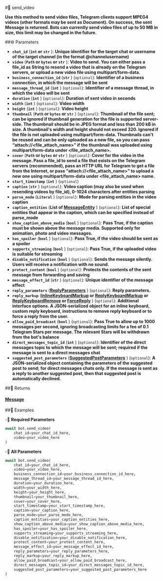 #🔧 send_video

**Use this method to send video files, Telegram clients support MPEG4 videos (other formats may be sent as Document). On success, the sent Message is returned. Bots can currently send video files of up to 50 MB in size, this limit may be changed in the future.**

##⚙️ Parameters

- **`chat_id`** (**`int` or `str`** ): **Unique identifier for the target chat or username of the target channel (in the format @channelusername)**
- **`video`** (**`Path` or `bytes` or `str`** ): **Video to send. You can either pass a file_id as String to resend a video that is already on the Telegram servers, or upload a new video file using multipart/form-data.**
- **`business_connection_id`** (**`str`** ) (`optional`): **Identifier of a business connection, in which the message will be sent**
- **`message_thread_id`** (**`int`** ) (`optional`): **Identifier of a message thread, in which the video will be sent**
- **`duration`** (**`int`** ) (`optional`): **Duration of sent video in seconds**
- **`width`** (**`int`** ) (`optional`): **Video width**
- **`height`** (**`int`** ) (`optional`): **Video height**
- **`thumbnail`** (**`Path` or `bytes` or `str`** ) (`optional`): **Thumbnail of the file sent; can be ignored if thumbnail generation for the file is supported server-side. The thumbnail should be in JPEG format and less than 200 kB in size. A thumbnail's width and height should not exceed 320. Ignored if the file is not uploaded using multipart/form-data. Thumbnails can't be reused and can be only uploaded as a new file, so you can pass “attach://<file_attach_name>” if the thumbnail was uploaded using multipart/form-data under <file_attach_name>.**
- **`cover`** (**`Path` or `bytes` or `str`** ) (`optional`): **Cover for the video in the message. Pass a file_id to send a file that exists on the Telegram servers (recommended), pass an HTTP URL for Telegram to get a file from the Internet, or pass “attach://<file_attach_name>” to upload a new one using multipart/form-data under <file_attach_name> name.**
- **`start_timestamp`** (**`int`** ) (`optional`)
- **`caption`** (**`str`** ) (`optional`): **Video caption (may also be used when resending videos by file_id), 0-1024 characters after entities parsing**
- **`parse_mode`** (**`Literal`** ) (`optional`): **Mode for parsing entities in the video caption**
- **`caption_entities`** (**List of [MessageEntity](../types/MessageEntity.md)** ) (`optional`): **List of special entities that appear in the caption, which can be specified instead of parse_mode**
- **`show_caption_above_media`** (**`bool`** ) (`optional`): **Pass True, if the caption must be shown above the message media. Supported only for animation, photo and video messages.**
- **`has_spoiler`** (**`bool`** ) (`optional`): **Pass True, if the video should be sent as a spoiler**
- **`supports_streaming`** (**`bool`** ) (`optional`): **Pass True, if the uploaded video is suitable for streaming**
- **`disable_notification`** (**`bool`** ) (`optional`): **Sends the message silently. Users will receive a notification with no sound.**
- **`protect_content`** (**`bool`** ) (`optional`): **Protects the contents of the sent message from forwarding and saving**
- **`message_effect_id`** (**`str`** ) (`optional`): **Unique identifier of the message effect**
- **`reply_parameters`** (**[ReplyParameters](../types/ReplyParameters.md)** ) (`optional`): **Reply parameters.**
- **`reply_markup`** (**[InlineKeyboardMarkup](../types/InlineKeyboardMarkup.md) or [ReplyKeyboardMarkup](../types/ReplyKeyboardMarkup.md) or [ReplyKeyboardRemove](../types/ReplyKeyboardRemove.md) or [ForceReply](../types/ForceReply.md)** ) (`optional`): **Additional interface options. A JSON-serialized object for an inline keyboard, custom reply keyboard, instructions to remove reply keyboard
or to force a reply from the user.**
- **`allow_paid_broadcast`** (**`bool`** ) (`optional`): **Pass True to allow up to 1000 messages per second, ignoring broadcasting limits for a fee of 0.1 Telegram Stars per message.
The relevant Stars will be withdrawn from the bot's balance**
- **`direct_messages_topic_id`** (**`int`** ) (`optional`): **Identifier of the direct messages topic to which the message will be sent; required if the message is sent to a direct messages chat**
- **`suggested_post_parameters`** (**[SuggestedPostParameters](../types/SuggestedPostParameters.md)** ) (`optional`): **A JSON-serialized object containing the parameters of the suggested post to send; for direct messages chats only. If the message is sent as a reply to another suggested post, then that suggested post is automatically declined.**

##📲 Returns

#### [Message](../types/Message.md)

##📀 Examples

-🪫 **Required Parameters**

```python
await bot.send_video(
    chat_id=your_chat_id_here,
    video=your_video_here
)
```

-🔋 **All Parameters**

```python
await bot.send_video(
    chat_id=your_chat_id_here,
    video=your_video_here,
    business_connection_id=your_business_connection_id_here,
    message_thread_id=your_message_thread_id_here,
    duration=your_duration_here,
    width=your_width_here,
    height=your_height_here,
    thumbnail=your_thumbnail_here,
    cover=your_cover_here,
    start_timestamp=your_start_timestamp_here,
    caption=your_caption_here,
    parse_mode=your_parse_mode_here,
    caption_entities=your_caption_entities_here,
    show_caption_above_media=your_show_caption_above_media_here,
    has_spoiler=your_has_spoiler_here,
    supports_streaming=your_supports_streaming_here,
    disable_notification=your_disable_notification_here,
    protect_content=your_protect_content_here,
    message_effect_id=your_message_effect_id_here,
    reply_parameters=your_reply_parameters_here,
    reply_markup=your_reply_markup_here,
    allow_paid_broadcast=your_allow_paid_broadcast_here,
    direct_messages_topic_id=your_direct_messages_topic_id_here,
    suggested_post_parameters=your_suggested_post_parameters_here
)
```
